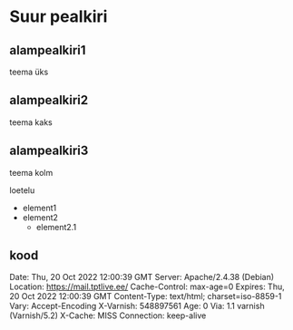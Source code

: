 # Suur pealkiri

## alampealkiri1
teema üks
## alampealkiri2
teema kaks
## alampealkiri3
teema kolm

loetelu
- element1
- element2
  - element2.1

## kood

Date: Thu, 20 Oct 2022 12:00:39 GMT
Server: Apache/2.4.38 (Debian)
Location: https://mail.tptlive.ee/
Cache-Control: max-age=0
Expires: Thu, 20 Oct 2022 12:00:39 GMT
Content-Type: text/html; charset=iso-8859-1
Vary: Accept-Encoding
X-Varnish: 548897561
Age: 0
Via: 1.1 varnish (Varnish/5.2)
X-Cache: MISS
Connection: keep-alive
